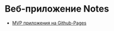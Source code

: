 # Веб-приложение Notes

* [MVP приложения на Github-Pages](https://mishenkoil.github.io/notes-app-compscicenter/)
